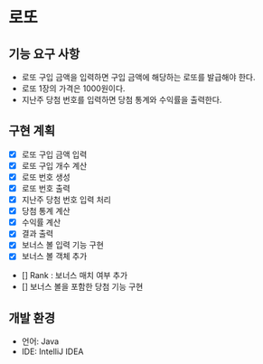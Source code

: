 # 로또
## 기능 요구 사항
- 로또 구입 금액을 입력하면 구입 금액에 해당하는 로또를 발급해야 한다.
- 로또 1장의 가격은 1000원이다.
- 지난주 당첨 번호를 입력하면 당첨 통계와 수익률을 출력한다.

## 구현 계획
- [x] 로또 구입 금액 입력
- [x] 로또 구입 개수 계산
- [x] 로또 번호 생성 
- [x] 로또 번호 출력 
- [x] 지난주 당첨 번호 입력 처리 
- [x] 당첨 통계 계산 
- [x] 수익률 계산
- [x] 결과 출력 
- [x] 보너스 볼 입력 기능 구현
- [x] 보너스 볼 객체 추가
- [] Rank : 보너스 매치 여부 추가
- [] 보너스 볼을 포함한 당첨 기능 구현

## 개발 환경

- 언어: Java
- IDE: IntelliJ IDEA 





